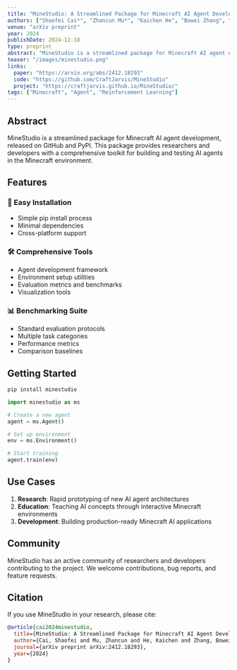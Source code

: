 ```yaml
---
title: "MineStudio: A Streamlined Package for Minecraft AI Agent Development"
authors: ["Shaofei Cai*", "Zhancun Mu*", "Kaichen He", "Bowei Zhang", "Xinyue Zheng", "Anji Liu", "Yitao Liang"]
venue: "arXiv preprint"
year: 2024
publishDate: 2024-12-18
type: preprint
abstract: "MineStudio is a streamlined package for Minecraft AI agent development, released on GitHub and PyPI."
teaser: "/images/minestudio.png"
links:
  paper: "https://arxiv.org/abs/2412.18293"
  code: "https://github.com/CraftJarvis/MineStudio"
  project: "https://craftjarvis.github.io/MineStudio/"
tags: ["Minecraft", "Agent", "Reinforcement Learning"]
---
```


## Abstract

MineStudio is a streamlined package for Minecraft AI agent development, released on GitHub and PyPI. This package provides researchers and developers with a comprehensive toolkit for building and testing AI agents in the Minecraft environment.

## Features

### 🚀 Easy Installation
- Simple pip install process
- Minimal dependencies
- Cross-platform support

### 🛠️ Comprehensive Tools
- Agent development framework
- Environment setup utilities
- Evaluation metrics and benchmarks
- Visualization tools

### 📊 Benchmarking Suite
- Standard evaluation protocols
- Multiple task categories
- Performance metrics
- Comparison baselines

## Getting Started

```bash
pip install minestudio
```

```python
import minestudio as ms

# Create a new agent
agent = ms.Agent()

# Set up environment
env = ms.Environment()

# Start training
agent.train(env)
```

## Use Cases

1. **Research**: Rapid prototyping of new AI agent architectures
2. **Education**: Teaching AI concepts through interactive Minecraft environments
3. **Development**: Building production-ready Minecraft AI applications

## Community

MineStudio has an active community of researchers and developers contributing to the project. We welcome contributions, bug reports, and feature requests.

## Citation

If you use MineStudio in your research, please cite:

```bibtex
@article{cai2024minestudio,
  title={MineStudio: A Streamlined Package for Minecraft AI Agent Development},
  author={Cai, Shaofei and Mu, Zhancun and He, Kaichen and Zhang, Bowei and Zheng, Xinyue and Liu, Anji and Liang, Yitao},
  journal={arXiv preprint arXiv:2412.18293},
  year={2024}
}
```
